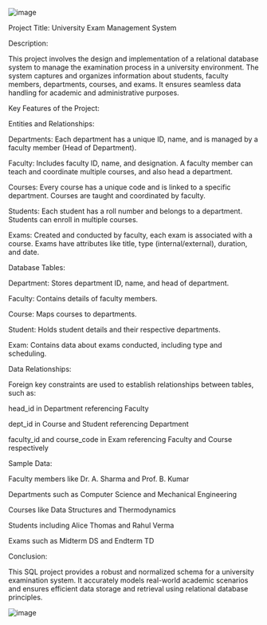 ![image](https://github.com/user-attachments/assets/e6441e53-fc51-4d84-9cba-2fa18667a7ed)


Project Title: University Exam Management System

Description:

This project involves the design and implementation of a relational database system to manage the examination process in a university environment. The system captures and organizes information about students, faculty members, departments, courses, and exams. It ensures seamless data handling for academic and administrative purposes.

Key Features of the Project:

Entities and Relationships:

Departments: Each department has a unique ID, name, and is managed by a faculty member (Head of Department).

Faculty: Includes faculty ID, name, and designation. A faculty member can teach and coordinate multiple courses, and also head a department.

Courses: Every course has a unique code and is linked to a specific department. Courses are taught and coordinated by faculty.

Students: Each student has a roll number and belongs to a department. Students can enroll in multiple courses.

Exams: Created and conducted by faculty, each exam is associated with a course. Exams have attributes like title, type (internal/external), duration, and date.

Database Tables:

Department: Stores department ID, name, and head of department.

Faculty: Contains details of faculty members.

Course: Maps courses to departments.

Student: Holds student details and their respective departments.

Exam: Contains data about exams conducted, including type and scheduling.

Data Relationships:

Foreign key constraints are used to establish relationships between tables, such as:

head_id in Department referencing Faculty

dept_id in Course and Student referencing Department

faculty_id and course_code in Exam referencing Faculty and Course respectively

Sample Data:

Faculty members like Dr. A. Sharma and Prof. B. Kumar

Departments such as Computer Science and Mechanical Engineering

Courses like Data Structures and Thermodynamics

Students including Alice Thomas and Rahul Verma

Exams such as Midterm DS and Endterm TD

Conclusion:

This SQL project provides a robust and normalized schema for a university examination system. It accurately models real-world academic scenarios and ensures efficient data storage and retrieval using relational database principles.

![image](https://github.com/user-attachments/assets/6b80cbd2-6ae8-4a40-89ed-56e9fba267ce)
